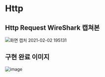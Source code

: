 # Http

## Http Request  WireShark 캡쳐본

![화면 캡처 2021-02-02 195131](https://user-images.githubusercontent.com/61257242/106619731-3b662280-65b4-11eb-9ba0-7070a749f623.png)


## 구현 완료 이미지

![image](https://user-images.githubusercontent.com/61257242/106619906-651f4980-65b4-11eb-9bf7-d1c02f3767e0.png)